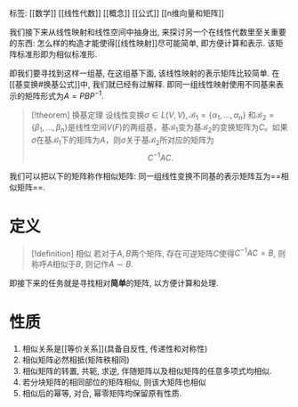 标签: [[数学]] [[线性代数]] [[概念]] [[公式]] [[n维向量和矩阵]]

我们接下来从线性映射和线性空间中抽身出, 来探讨另一个在线性代数里至关重要的东西: 怎么样的构造才能使得[[线性映射]]尽可能简单, 即方便计算和表示. 该矩阵标准形即为相似标准形. 

即我们要寻找到这样一组基, 在这组基下面, 该线性映射的表示矩阵比较简单. 在[[基变换#换基公式]]中, 我们就已经有过解释. 即同一组线性映射使用不同基来表示的矩阵形式为$A = PBP^{-1}$. 

>[!theorem] 换基定理
>设线性变换$\sigma \in L(V, V), \mathcal{B}_1 = \{\alpha_1, \dots, \alpha_n\}$ 和$\mathcal{B}_2 = \{\beta_1, \dots, \beta_n\}$是线性空间$V(F)$的两组基，基$\mathcal{B}_1$变为基$\mathcal{B}_2$的变换矩阵为$C$。如果$\sigma$在基$\mathcal{B}_1$下的矩阵为$A$，则$\sigma$关于基$\mathcal{B}_2$所对应的矩阵为$$C^{-1} A C.$$

我们可以把以下的矩阵称作相似矩阵: 同一组线性变换不同基的表示矩阵互为==相似矩阵==. 

# 定义

>[!definition] 相似
>若对于$A,B$两个矩阵, 存在可逆矩阵$C$使得$C^{-1}AC=B$, 则称呼$A$相似于$B$, 则记作$A \sim B$. 

即接下来的任务就是寻找相对**简单**的矩阵, 以方便计算和处理. 

# 性质

1. 相似关系是[[等价关系]](具备自反性, 传递性和对称性)
2. 相似矩阵必然相抵(矩阵秩相同)
3. 相似矩阵的转置, 共轭, 求逆, 伴随矩阵以及相似矩阵的任意多项式均相似. 
4. 若分块矩阵的相同部位的矩阵相似, 则该大矩阵也相似
5. 相似后的幂等, 对合, 幂零矩阵均保留原有性质. 

